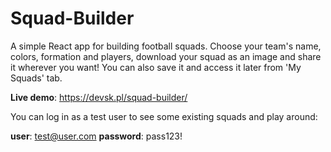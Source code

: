 # Squad-Builder
A simple React app for building football squads. Choose your team's name, colors, formation and players, download your squad as an image and share it wherever you want! You can also save it and access it later from 'My Squads' tab.

**Live demo**: https://devsk.pl/squad-builder/

You can log in as a test user to see some existing squads and play around:

**user**: test@user.com
**password**: pass123!
